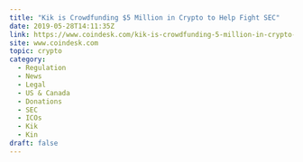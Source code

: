 ```yaml
---
title: "Kik is Crowdfunding $5 Million in Crypto to Help Fight SEC"
date: 2019-05-28T14:11:35Z
link: https://www.coindesk.com/kik-is-crowdfunding-5-million-in-crypto-to-help-fight-sec?utm_medium=RSS&utm_source=hune
site: www.coindesk.com
topic: crypto
category:
  - Regulation
  - News
  - Legal
  - US & Canada
  - Donations
  - SEC
  - ICOs
  - Kik
  - Kin
draft: false
---
```

